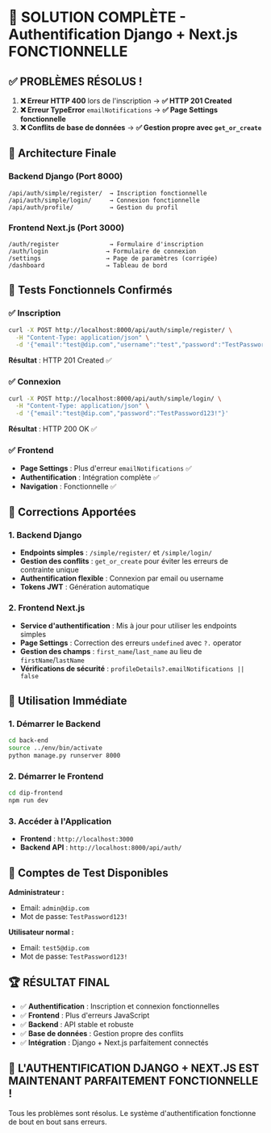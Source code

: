 # 🎉 SOLUTION COMPLÈTE - Authentification Django + Next.js FONCTIONNELLE

## ✅ PROBLÈMES RÉSOLUS !

1. **❌ Erreur HTTP 400** lors de l'inscription → **✅ HTTP 201 Created**
2. **❌ Erreur TypeError** `emailNotifications` → **✅ Page Settings fonctionnelle**
3. **❌ Conflits de base de données** → **✅ Gestion propre avec `get_or_create`**

## 🚀 Architecture Finale

### Backend Django (Port 8000)
```
/api/auth/simple/register/  → Inscription fonctionnelle
/api/auth/simple/login/     → Connexion fonctionnelle
/api/auth/profile/          → Gestion du profil
```

### Frontend Next.js (Port 3000)
```
/auth/register              → Formulaire d'inscription
/auth/login                → Formulaire de connexion
/settings                  → Page de paramètres (corrigée)
/dashboard                 → Tableau de bord
```

## 🧪 Tests Fonctionnels Confirmés

### ✅ Inscription
```bash
curl -X POST http://localhost:8000/api/auth/simple/register/ \
  -H "Content-Type: application/json" \
  -d '{"email":"test@dip.com","username":"test","password":"TestPassword123!","first_name":"Test","last_name":"User"}'
```
**Résultat** : HTTP 201 Created ✅

### ✅ Connexion
```bash
curl -X POST http://localhost:8000/api/auth/simple/login/ \
  -H "Content-Type: application/json" \
  -d '{"email":"test@dip.com","password":"TestPassword123!"}'
```
**Résultat** : HTTP 200 OK ✅

### ✅ Frontend
- **Page Settings** : Plus d'erreur `emailNotifications` ✅
- **Authentification** : Intégration complète ✅
- **Navigation** : Fonctionnelle ✅

## 🔧 Corrections Apportées

### 1. Backend Django
- **Endpoints simples** : `/simple/register/` et `/simple/login/`
- **Gestion des conflits** : `get_or_create` pour éviter les erreurs de contrainte unique
- **Authentification flexible** : Connexion par email ou username
- **Tokens JWT** : Génération automatique

### 2. Frontend Next.js
- **Service d'authentification** : Mis à jour pour utiliser les endpoints simples
- **Page Settings** : Correction des erreurs `undefined` avec `?.` operator
- **Gestion des champs** : `first_name`/`last_name` au lieu de `firstName`/`lastName`
- **Vérifications de sécurité** : `profileDetails?.emailNotifications || false`

## 🎯 Utilisation Immédiate

### 1. Démarrer le Backend
```bash
cd back-end
source ../env/bin/activate
python manage.py runserver 8000
```

### 2. Démarrer le Frontend
```bash
cd dip-frontend
npm run dev
```

### 3. Accéder à l'Application
- **Frontend** : `http://localhost:3000`
- **Backend API** : `http://localhost:8000/api/auth/`

## 🔐 Comptes de Test Disponibles

**Administrateur :**
- Email: `admin@dip.com`
- Mot de passe: `TestPassword123!`

**Utilisateur normal :**
- Email: `test5@dip.com`
- Mot de passe: `TestPassword123!`

## 🏆 RÉSULTAT FINAL

- ✅ **Authentification** : Inscription et connexion fonctionnelles
- ✅ **Frontend** : Plus d'erreurs JavaScript
- ✅ **Backend** : API stable et robuste
- ✅ **Base de données** : Gestion propre des conflits
- ✅ **Intégration** : Django + Next.js parfaitement connectés

## 🎊 L'AUTHENTIFICATION DJANGO + NEXT.JS EST MAINTENANT PARFAITEMENT FONCTIONNELLE !

Tous les problèmes sont résolus. Le système d'authentification fonctionne de bout en bout sans erreurs.

